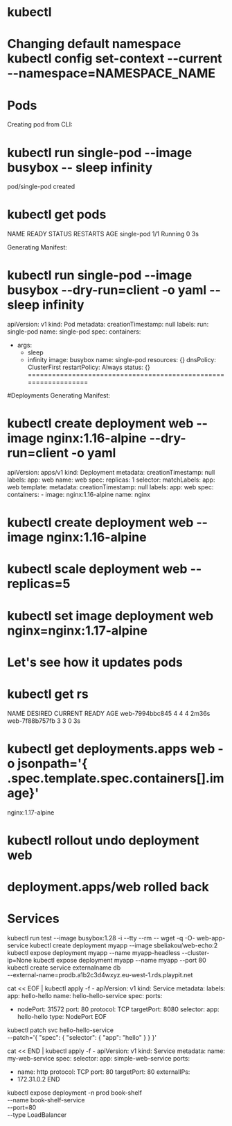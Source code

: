 # kubectl
Changing default namespace
kubectl config set-context --current --namespace=NAMESPACE_NAME
================================================================
# Pods

Creating pod from CLI:

# kubectl run single-pod --image busybox -- sleep infinity
pod/single-pod created

# kubectl get pods
NAME                   READY   STATUS    RESTARTS   AGE
single-pod             1/1     Running   0          3s

Generating Manifest:
# kubectl run single-pod --image busybox --dry-run=client -o yaml -- sleep infinity
apiVersion: v1
kind: Pod
metadata:
  creationTimestamp: null
  labels:
    run: single-pod
  name: single-pod
spec:
  containers:
  - args:
    - sleep
    - infinity
    image: busybox
    name: single-pod
    resources: {​}​
  dnsPolicy: ClusterFirst
  restartPolicy: Always
status: {​}​
================================================================

#Deployments
Generating Manifest:

# kubectl create deployment web --image nginx:1.16-alpine --dry-run=client -o yaml
apiVersion: apps/v1
kind: Deployment
metadata:
  creationTimestamp: null
  labels:
    app: web
  name: web
spec:
  replicas: 1
  selector:
    matchLabels:
      app: web
  template:
    metadata:
      creationTimestamp: null
      labels:
        app: web
    spec:
      containers:
      - image: nginx:1.16-alpine
        name: nginx
        
# kubectl create deployment web --image nginx:1.16-alpine
# kubectl scale deployment web --replicas=5
# kubectl set image deployment web nginx=nginx:1.17-alpine

# Let's see how it updates pods
# kubectl get rs
NAME             DESIRED   CURRENT   READY   AGE
web-7994bbc845   4         4         4       2m36s
web-7f88b757fb   3         3         0       3s

# kubectl get deployments.apps web -o jsonpath='{​.spec.template.spec.containers[].image}​'
nginx:1.17-alpine

# kubectl rollout undo deployment web 
deployment.apps/web rolled back
================================================================
# Services
kubectl run test --image busybox:1.28 -i --tty --rm -- wget -q -O- web-app-service
kubectl create deployment myapp --image sbeliakou/web-echo:2
kubectl expose deployment myapp --name myapp-headless --cluster-ip=None
kubectl expose deployment myapp --name myapp --port 80
kubectl create service externalname db \
  --external-name=prodb.a1b2c3d4wxyz.eu-west-1.rds.playpit.net

cat << EOF | kubectl apply -f -
apiVersion: v1
kind: Service
metadata:
 labels:
   app: hello-hello
 name: hello-hello-service
spec:
 ports:
 - nodePort: 31572
   port: 80
   protocol: TCP
   targetPort: 8080
 selector:
   app: hello-hello
 type: NodePort
EOF
 
kubectl patch svc hello-hello-service \
  --patch='{​
     "spec": {​
       "selector": {​
         "app": "hello"
        }​
     }​
  }​'
 
cat << END | kubectl apply -f -
apiVersion: v1
kind: Service
metadata:
 name: my-web-service
spec:
 selector:
  app: simple-web-service
 ports:
 - name: http
   protocol: TCP
   port: 80
 targetPort: 80
 externalIPs:
 - 172.31.0.2
END
 
kubectl expose deployment -n prod book-shelf \
  --name book-shelf-service \
  --port=80 \
  --type LoadBalancer




